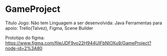 # GameProject
 
Titulo Jogo: Não tem 
Linguagem a ser desenvolvida: Java 
Ferramentas para apoio: Trello(Talvez), Figma, Scene Builder

Prototipo do figma:
https://www.figma.com/file/JDF9vo22H944UIFbNlOXu9/GameProject?node-id=2%3A80


